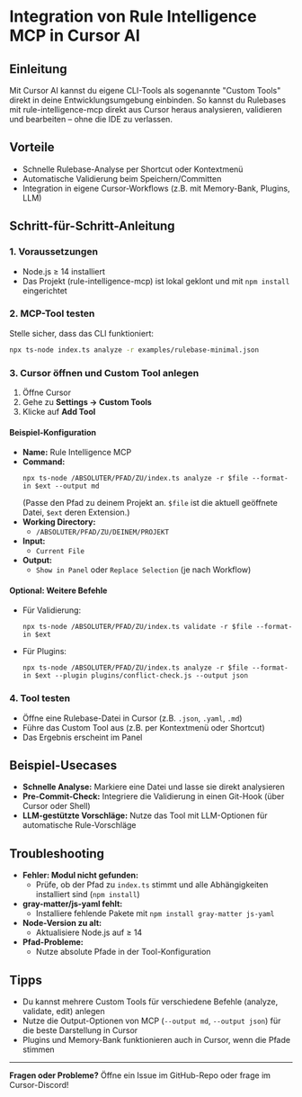 # Integration von Rule Intelligence MCP in Cursor AI

## Einleitung

Mit Cursor AI kannst du eigene CLI-Tools als sogenannte "Custom Tools" direkt in deine Entwicklungsumgebung einbinden. So kannst du Rulebases mit rule-intelligence-mcp direkt aus Cursor heraus analysieren, validieren und bearbeiten – ohne die IDE zu verlassen.

## Vorteile
- Schnelle Rulebase-Analyse per Shortcut oder Kontextmenü
- Automatische Validierung beim Speichern/Committen
- Integration in eigene Cursor-Workflows (z.B. mit Memory-Bank, Plugins, LLM)

## Schritt-für-Schritt-Anleitung

### 1. Voraussetzungen
- Node.js ≥ 14 installiert
- Das Projekt (rule-intelligence-mcp) ist lokal geklont und mit `npm install` eingerichtet

### 2. MCP-Tool testen
Stelle sicher, dass das CLI funktioniert:
```bash
npx ts-node index.ts analyze -r examples/rulebase-minimal.json
```

### 3. Cursor öffnen und Custom Tool anlegen
1. Öffne Cursor
2. Gehe zu **Settings → Custom Tools**
3. Klicke auf **Add Tool**

#### Beispiel-Konfiguration
- **Name:** Rule Intelligence MCP
- **Command:**
  ```
  npx ts-node /ABSOLUTER/PFAD/ZU/index.ts analyze -r $file --format-in $ext --output md
  ```
  (Passe den Pfad zu deinem Projekt an. `$file` ist die aktuell geöffnete Datei, `$ext` deren Extension.)
- **Working Directory:**
  - `/ABSOLUTER/PFAD/ZU/DEINEM/PROJEKT`
- **Input:**
  - `Current File`
- **Output:**
  - `Show in Panel` oder `Replace Selection` (je nach Workflow)

#### Optional: Weitere Befehle
- Für Validierung:
  ```
  npx ts-node /ABSOLUTER/PFAD/ZU/index.ts validate -r $file --format-in $ext
  ```
- Für Plugins:
  ```
  npx ts-node /ABSOLUTER/PFAD/ZU/index.ts analyze -r $file --format-in $ext --plugin plugins/conflict-check.js --output json
  ```

### 4. Tool testen
- Öffne eine Rulebase-Datei in Cursor (z.B. `.json`, `.yaml`, `.md`)
- Führe das Custom Tool aus (z.B. per Kontextmenü oder Shortcut)
- Das Ergebnis erscheint im Panel

## Beispiel-Usecases
- **Schnelle Analyse:** Markiere eine Datei und lasse sie direkt analysieren
- **Pre-Commit-Check:** Integriere die Validierung in einen Git-Hook (über Cursor oder Shell)
- **LLM-gestützte Vorschläge:** Nutze das Tool mit LLM-Optionen für automatische Rule-Vorschläge

## Troubleshooting
- **Fehler: Modul nicht gefunden:**
  - Prüfe, ob der Pfad zu `index.ts` stimmt und alle Abhängigkeiten installiert sind (`npm install`)
- **gray-matter/js-yaml fehlt:**
  - Installiere fehlende Pakete mit `npm install gray-matter js-yaml`
- **Node-Version zu alt:**
  - Aktualisiere Node.js auf ≥ 14
- **Pfad-Probleme:**
  - Nutze absolute Pfade in der Tool-Konfiguration

## Tipps
- Du kannst mehrere Custom Tools für verschiedene Befehle (analyze, validate, edit) anlegen
- Nutze die Output-Optionen von MCP (`--output md`, `--output json`) für die beste Darstellung in Cursor
- Plugins und Memory-Bank funktionieren auch in Cursor, wenn die Pfade stimmen

---

**Fragen oder Probleme?**
Öffne ein Issue im GitHub-Repo oder frage im Cursor-Discord! 
